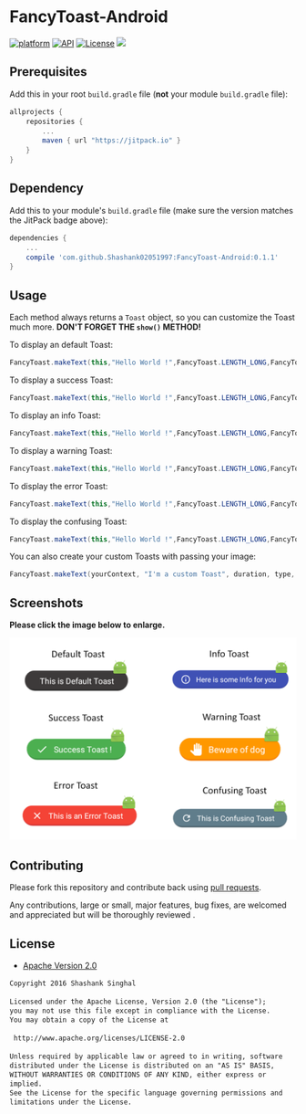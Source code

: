 # FancyToast-Android
[![platform](https://img.shields.io/badge/platform-Android-yellow.svg)](https://www.android.com)
[![API](https://img.shields.io/badge/API-11%2B-brightgreen.svg?style=flat)](https://android-arsenal.com/api?level=11)
[![License](https://img.shields.io/badge/license-Apache%202-4EB1BA.svg?style=flat-square)](https://www.apache.org/licenses/LICENSE-2.0.html)
[![](https://jitpack.io/v/Shashank02051997/FancyToast-Android.svg)](https://jitpack.io/#Shashank02051997/FancyToast-Android)
## Prerequisites

Add this in your root `build.gradle` file (**not** your module `build.gradle` file):

```gradle
allprojects {
	repositories {
		...
		maven { url "https://jitpack.io" }
	}
}
```

## Dependency

Add this to your module's `build.gradle` file (make sure the version matches the JitPack badge above):

```gradle
dependencies {
	...
	compile 'com.github.Shashank02051997:FancyToast-Android:0.1.1'
}
```
## Usage

Each method always returns a `Toast` object, so you can customize the Toast much more. **DON'T FORGET THE `show()` METHOD!**

To display an default Toast:

``` java
FancyToast.makeText(this,"Hello World !",FancyToast.LENGTH_LONG,FancyToast.DEFAULT);
```
To display a success Toast:

``` java
FancyToast.makeText(this,"Hello World !",FancyToast.LENGTH_LONG,FancyToast.SUCCESS);
```
To display an info Toast:

``` java
FancyToast.makeText(this,"Hello World !",FancyToast.LENGTH_LONG,FancyToast.INFO);
```
To display a warning Toast:

``` java
FancyToast.makeText(this,"Hello World !",FancyToast.LENGTH_LONG,FancyToast.WARNING);
```
To display the error Toast:

``` java
FancyToast.makeText(this,"Hello World !",FancyToast.LENGTH_LONG,FancyToast.ERROR);
```
To display the confusing Toast:

``` java
FancyToast.makeText(this,"Hello World !",FancyToast.LENGTH_LONG,FancyToast.CONFUSING);
```


You can also create your custom Toasts with passing your image:
``` java
FancyToast.makeText(yourContext, "I'm a custom Toast", duration, type, yourimage).show();
```

## Screenshots

**Please click the image below to enlarge.**


<img src="https://github.com/Shashank02051997/FancyToast-Android/blob/master/FancyToastCollage.png">


## Contributing

Please fork this repository and contribute back using
[pull requests](https://github.com/Shashank02051997/FancyToast-Android/pulls).

Any contributions, large or small, major features, bug fixes, are welcomed and appreciated
but will be thoroughly reviewed .

## License

* [Apache Version 2.0](http://www.apache.org/licenses/LICENSE-2.0.html)

```
Copyright 2016 Shashank Singhal

Licensed under the Apache License, Version 2.0 (the "License");
you may not use this file except in compliance with the License.
You may obtain a copy of the License at

 http://www.apache.org/licenses/LICENSE-2.0

Unless required by applicable law or agreed to in writing, software
distributed under the License is distributed on an "AS IS" BASIS,
WITHOUT WARRANTIES OR CONDITIONS OF ANY KIND, either express or implied.
See the License for the specific language governing permissions and
limitations under the License.

